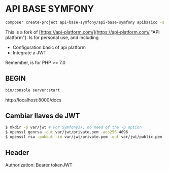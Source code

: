# API BASE SYMFONY

```sh 
composer create-project api-base-symfony/api-base-symfony apibasico -s dev
``` 

This is a fork of [https://api-platform.com/](https://api-platform.com/ "API platform"). Is for personal use, and including
- Configuration basic of api platform
- Integrate a JWT 

Remember, is for PHP >= 7.0

## BEGIN
```sh 
bin/console server:start
``` 
http://localhost:8000/docs

## Cambiar llaves de JWT
```sh 
$ mkdir -p var/jwt # For Symfony3+, no need of the -p option
$ openssl genrsa -out var/jwt/private.pem -aes256 4096
$ openssl rsa -pubout -in var/jwt/private.pem -out var/jwt/public.pem
``` 

## Header
Authorization: Bearer tokenJWT 
